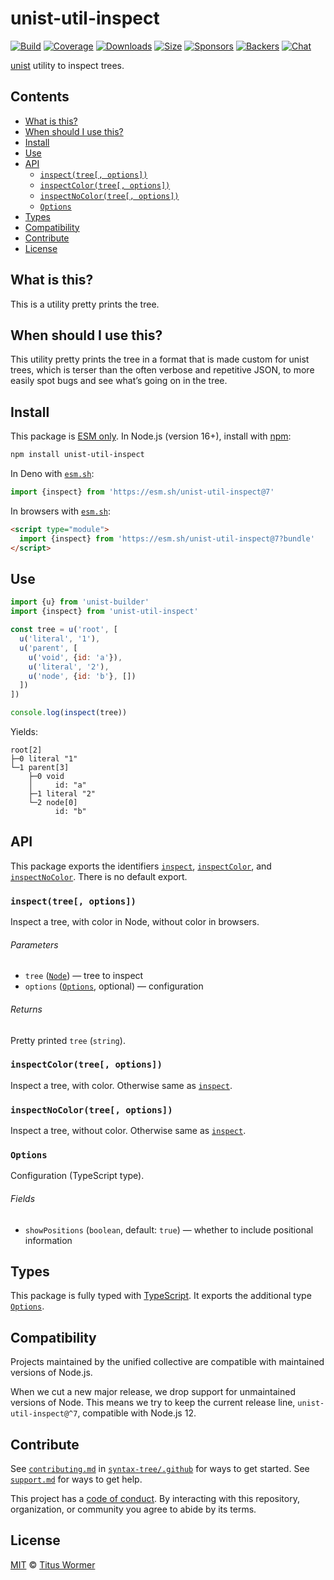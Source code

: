 # unist-util-inspect

[![Build][build-badge]][build]
[![Coverage][coverage-badge]][coverage]
[![Downloads][downloads-badge]][downloads]
[![Size][size-badge]][size]
[![Sponsors][sponsors-badge]][collective]
[![Backers][backers-badge]][collective]
[![Chat][chat-badge]][chat]

[unist][] utility to inspect trees.

## Contents

*   [What is this?](#what-is-this)
*   [When should I use this?](#when-should-i-use-this)
*   [Install](#install)
*   [Use](#use)
*   [API](#api)
    *   [`inspect(tree[, options])`](#inspecttree-options)
    *   [`inspectColor(tree[, options])`](#inspectcolortree-options)
    *   [`inspectNoColor(tree[, options])`](#inspectnocolortree-options)
    *   [`Options`](#options)
*   [Types](#types)
*   [Compatibility](#compatibility)
*   [Contribute](#contribute)
*   [License](#license)

## What is this?

This is a utility pretty prints the tree.

## When should I use this?

This utility pretty prints the tree in a format that is made custom for unist
trees, which is terser than the often verbose and repetitive JSON,
to more easily spot bugs and see what’s going on in the tree.

## Install

This package is [ESM only][esm].
In Node.js (version 16+), install with [npm][]:

```sh
npm install unist-util-inspect
```

In Deno with [`esm.sh`][esmsh]:

```js
import {inspect} from 'https://esm.sh/unist-util-inspect@7'
```

In browsers with [`esm.sh`][esmsh]:

```html
<script type="module">
  import {inspect} from 'https://esm.sh/unist-util-inspect@7?bundle'
</script>
```

## Use

```js
import {u} from 'unist-builder'
import {inspect} from 'unist-util-inspect'

const tree = u('root', [
  u('literal', '1'),
  u('parent', [
    u('void', {id: 'a'}),
    u('literal', '2'),
    u('node', {id: 'b'}, [])
  ])
])

console.log(inspect(tree))
```

Yields:

```text
root[2]
├─0 literal "1"
└─1 parent[3]
    ├─0 void
    │     id: "a"
    ├─1 literal "2"
    └─2 node[0]
          id: "b"
```

## API

This package exports the identifiers [`inspect`][api-inspect],
[`inspectColor`][api-inspectcolor], and [`inspectNoColor`][api-inspectnocolor].
There is no default export.

### `inspect(tree[, options])`

Inspect a tree, with color in Node, without color in browsers.

###### Parameters

*   `tree` ([`Node`][node])
    — tree to inspect
*   `options` ([`Options`][api-options], optional)
    — configuration

###### Returns

Pretty printed `tree` (`string`).

### `inspectColor(tree[, options])`

Inspect a tree, with color.
Otherwise same as [`inspect`][api-inspect].

### `inspectNoColor(tree[, options])`

Inspect a tree, without color.
Otherwise same as [`inspect`][api-inspect].

### `Options`

Configuration (TypeScript type).

###### Fields

*   `showPositions` (`boolean`, default: `true`)
    — whether to include positional information

## Types

This package is fully typed with [TypeScript][].
It exports the additional type [`Options`][api-options].

## Compatibility

Projects maintained by the unified collective are compatible with maintained
versions of Node.js.

When we cut a new major release, we drop support for unmaintained versions of
Node.
This means we try to keep the current release line, `unist-util-inspect@^7`,
compatible with Node.js 12.

## Contribute

See [`contributing.md`][contributing] in [`syntax-tree/.github`][health] for
ways to get started.
See [`support.md`][support] for ways to get help.

This project has a [code of conduct][coc].
By interacting with this repository, organization, or community you agree to
abide by its terms.

## License

[MIT][license] © [Titus Wormer][author]

<!-- Definition -->

[build-badge]: https://github.com/syntax-tree/unist-util-inspect/workflows/main/badge.svg

[build]: https://github.com/syntax-tree/unist-util-inspect/actions

[coverage-badge]: https://img.shields.io/codecov/c/github/syntax-tree/unist-util-inspect.svg

[coverage]: https://codecov.io/github/syntax-tree/unist-util-inspect

[downloads-badge]: https://img.shields.io/npm/dm/unist-util-inspect.svg

[downloads]: https://www.npmjs.com/package/unist-util-inspect

[size-badge]: https://img.shields.io/badge/dynamic/json?label=minzipped%20size&query=$.size.compressedSize&url=https://deno.bundlejs.com/?q=unist-util-inspect

[size]: https://bundlejs.com/?q=unist-util-inspect

[sponsors-badge]: https://opencollective.com/unified/sponsors/badge.svg

[backers-badge]: https://opencollective.com/unified/backers/badge.svg

[collective]: https://opencollective.com/unified

[chat-badge]: https://img.shields.io/badge/chat-discussions-success.svg

[chat]: https://github.com/syntax-tree/unist/discussions

[npm]: https://docs.npmjs.com/cli/install

[esm]: https://gist.github.com/sindresorhus/a39789f98801d908bbc7ff3ecc99d99c

[esmsh]: https://esm.sh

[typescript]: https://www.typescriptlang.org

[license]: license

[author]: https://wooorm.com

[health]: https://github.com/syntax-tree/.github

[contributing]: https://github.com/syntax-tree/.github/blob/main/contributing.md

[support]: https://github.com/syntax-tree/.github/blob/main/support.md

[coc]: https://github.com/syntax-tree/.github/blob/main/code-of-conduct.md

[unist]: https://github.com/syntax-tree/unist

[node]: https://github.com/syntax-tree/unist#node

[api-inspect]: #inspecttree-options

[api-inspectcolor]: #inspectcolortree-options

[api-inspectnocolor]: #inspectnocolortree-options

[api-options]: #options

